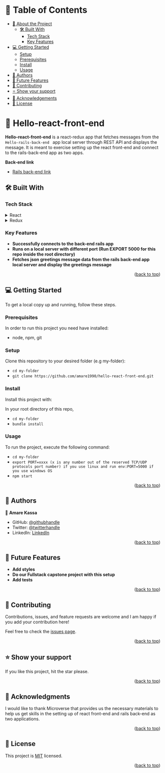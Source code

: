 # 📗 Table of Contents

- [📖 About the Project](#about-project)
  - [🛠 Built With](#built-with)
    - [Tech Stack](#tech-stack)
    - [Key Features](#key-features)
- [💻 Getting Started](#getting-started)
  - [Setup](#setup)
  - [Prerequisites](#prerequisites)
  - [Install](#install)
  - [Usage](#usage)
- [👥 Authors](#authors)
- [🔭 Future Features](#future-features)
- [🤝 Contributing](#contributing)
- [⭐️ Show your support](#support)
- [🙏 Acknowledgements](#acknowledgements)
- [📝 License](#license)

# 📖 Hello-react-front-end <a name="about-project"></a>

**Hello-react-front-end** is a react-redux app that fetches messages from the  `  Hello-rails-back-end  ` app local server through REST API and displays the message. It is meant to exercise setting up the react front-end and connect to the rails-back-end app as two apps.

**Back-end link**
- [Rails back-end link](https://github.com/amare1990/hello-rails-back-end)

## 🛠 Built With <a name="built-with"></a>

### Tech Stack <a name="tech-stack"></a>


<details>
  <summary>React</summary>
  <ul>
    <li><a href="https://reactjs.org/">React.js</a></li>
  </ul>
</details>

<details>
  <summary>Redux</summary>
  <ul>
    <li><a href="https://redux.js.org/">Redux</a></li>
  </ul>
</details>


### Key Features <a name="key-features"></a>


- **Successfully connects to the back-end rails app**
- **Runs on a local server with different port (Run EXPORT 5000 for this repo inside the root directory)**
- **Fetches json greetings message data from the rails back-end app local server and display the greetings message**

<p align="right">(<a href="#readme-top">back to top</a>)</p>


## 💻 Getting Started <a name="getting-started"></a>


To get a local copy up and running, follow these steps.

### Prerequisites

In order to run this project you need have installed:

- node, npm, git

### Setup

Clone this repository to your desired folder (e.g my-folder):

  - `cd my-folder`
  - `git clone https://github.com/amare1990/hello-react-front-end.git`


### Install

Install this project with:

In your root directory of this repo,
- `cd my-folder`
- `bundle install`

### Usage

To run the project, execute the following command:

- `cd my-folder`
- `export PORT=xxxx (x is any number out of the reserved TCP/UDP protocols port number) if you use linux and run env:PORT=5000 if you use windows OS`
- `npm start`


<p align="right">(<a href="#readme-top">back to top</a>)</p>


## 👥 Authors <a name="authors"></a>


👤 **Amare Kassa**

- GitHub: [@githubhandle](https://github.com/amare1990)
- Twitter: [@twitterhandle](https://twitter.com/amaremek)
- LinkedIn: [LinkedIn](https://www.linkedin.com/in/amaremek/)


<p align="right">(<a href="#readme-top">back to top</a>)</p>


## 🔭 Future Features <a name="future-features"></a>


-  **Add styles**
-  **Do our Fullstack capstone project with this setup**
-  **Add tests**

<p align="right">(<a href="#readme-top">back to top</a>)</p>


## 🤝 Contributing <a name="contributing"></a>

Contributions, issues, and feature requests are welcome and I am happy if you add your contribution here!

Feel free to check the [issues page](https://github.com/amare1990/hello-react-front-end/issues).

<p align="right">(<a href="#readme-top">back to top</a>)</p>


## ⭐️ Show your support <a name="support"></a>


If you like this project, hit the star please.

<p align="right">(<a href="#readme-top">back to top</a>)</p>


## 🙏 Acknowledgments <a name="acknowledgements"></a>


I would like to thank Microverse that provides us the necessary materials to help us get skills in the setting up of react front-end and rails back-end as two applications.

<p align="right">(<a href="#readme-top">back to top</a>)</p>


## 📝 License <a name="license"></a>

This project is [MIT](./LICENSE) licensed.

<p align="right">(<a href="#readme-top">back to top</a>)</p>
